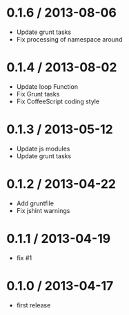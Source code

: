 0.1.6  / 2013-08-06
====================

* Update grunt tasks
* Fix processing of namespace around

0.1.4  / 2013-08-02
====================

* Update loop Function
* Fix Grunt tasks
* Fix CoffeeScript coding style

0.1.3  / 2013-05-12
====================

* Update js modules
* Update grunt tasks

0.1.2  / 2013-04-22
====================

* Add gruntfile
* Fix jshint warnings

0.1.1  / 2013-04-19
====================

* fix #1

0.1.0  / 2013-04-17
====================

* first release

